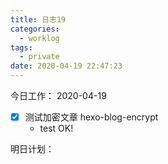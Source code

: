 ```yaml
---
title: 日志19
categories:
  - worklog
tags:
  - private
date: 2020-04-19 22:47:23
---
```

今日工作：
2020-04-19
<!--more-->
- [x] 测试加密文章 hexo-blog-encrypt
    - test OK!

明日计划：